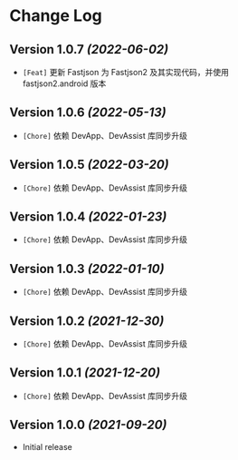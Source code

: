 Change Log
==========

Version 1.0.7 *(2022-06-02)*
----------------------------

* `[Feat]` 更新 Fastjson 为 Fastjson2 及其实现代码，并使用 fastjson2.android 版本

Version 1.0.6 *(2022-05-13)*
----------------------------

* `[Chore]` 依赖 DevApp、DevAssist 库同步升级

Version 1.0.5 *(2022-03-20)*
----------------------------

* `[Chore]` 依赖 DevApp、DevAssist 库同步升级

Version 1.0.4 *(2022-01-23)*
----------------------------

* `[Chore]` 依赖 DevApp、DevAssist 库同步升级

Version 1.0.3 *(2022-01-10)*
----------------------------

* `[Chore]` 依赖 DevApp、DevAssist 库同步升级

Version 1.0.2 *(2021-12-30)*
----------------------------

* `[Chore]` 依赖 DevApp、DevAssist 库同步升级

Version 1.0.1 *(2021-12-20)*
----------------------------

* `[Chore]` 依赖 DevApp、DevAssist 库同步升级

Version 1.0.0 *(2021-09-20)*
----------------------------

* Initial release
